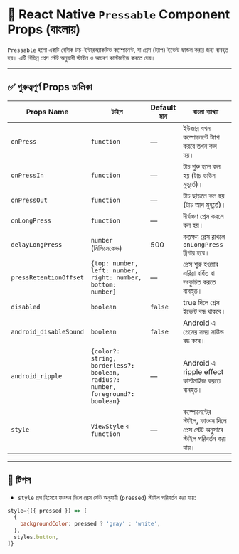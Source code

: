 # 📘 React Native `Pressable` Component Props (বাংলায়)

`Pressable` হলো একটি বেসিক টাচ-ইন্টারঅ্যাকটিভ কম্পোনেন্ট, যা প্রেস (ট্যাপ) ইভেন্ট হ্যান্ডল করার জন্য ব্যবহৃত হয়। এটি বিভিন্ন প্রেস স্টেট অনুযায়ী স্টাইল ও আচরণ কাস্টমাইজ করতে দেয়।

---

## ✅ গুরুত্বপূর্ণ Props তালিকা

| Props Name             | টাইপ                                                                            | Default মান | বাংলা ব্যাখ্যা                                                               |
| ---------------------- | ------------------------------------------------------------------------------- | ----------- | ---------------------------------------------------------------------------- |
| `onPress`              | `function`                                                                      | —           | ইউজার যখন কম্পোনেন্টে ট্যাপ করবে তখন কল হয়।                                  |
| `onPressIn`            | `function`                                                                      | —           | টাচ শুরু হলে কল হয় (টাচ ডাউন মুহূর্তে)।                                      |
| `onPressOut`           | `function`                                                                      | —           | টাচ ছাড়লে কল হয় (টাচ আপ মুহূর্তে)।                                          |
| `onLongPress`          | `function`                                                                      | —           | দীর্ঘক্ষণ প্রেস করলে কল হয়।                                                  |
| `delayLongPress`       | `number` (মিলিসেকেন্ড)                                                          | 500         | কতক্ষণ প্রেস রাখলে `onLongPress` ট্রিগার হবে।                                |
| `pressRetentionOffset` | `{top: number, left: number, right: number, bottom: number}`                    | —           | প্রেস শুরু হওয়ার এরিয়া বর্ধিত বা সংকুচিত করতে ব্যবহৃত।                       |
| `disabled`             | `boolean`                                                                       | `false`     | true দিলে প্রেস ইভেন্ট বন্ধ থাকবে।                                           |
| `android_disableSound` | `boolean`                                                                       | `false`     | Android এ প্রেসের সময় সাউন্ড বন্ধ করে।                                       |
| `android_ripple`       | `{color?: string, borderless?: boolean, radius?: number, foreground?: boolean}` | —           | Android এ ripple effect কাস্টমাইজ করতে ব্যবহৃত।                              |
| `style`                | `ViewStyle` বা `function`                                                       | —           | কম্পোনেন্টের স্টাইল, ফাংশন দিলে প্রেস স্টেট অনুসারে স্টাইল পরিবর্তন করা যায়। |

---

## 🧠 টিপস

- `style` প্রপ হিসেবে ফাংশন দিলে প্রেস স্টেট অনুযায়ী (`pressed`) স্টাইল পরিবর্তন করা যায়:

```jsx
style={({ pressed }) => [
  {
    backgroundColor: pressed ? 'gray' : 'white',
  },
  styles.button,
]}
```
